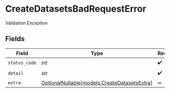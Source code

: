 # CreateDatasetsBadRequestError

Validation Exception


## Fields

| Field                                                                            | Type                                                                             | Required                                                                         | Description                                                                      |
| -------------------------------------------------------------------------------- | -------------------------------------------------------------------------------- | -------------------------------------------------------------------------------- | -------------------------------------------------------------------------------- |
| `status_code`                                                                    | *int*                                                                            | :heavy_check_mark:                                                               | N/A                                                                              |
| `detail`                                                                         | *str*                                                                            | :heavy_check_mark:                                                               | N/A                                                                              |
| `extra`                                                                          | [OptionalNullable[models.CreateDatasetsExtra]](../models/createdatasetsextra.md) | :heavy_minus_sign:                                                               | N/A                                                                              |